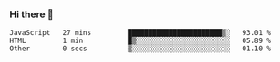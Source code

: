 ### Hi there 👋

<!--
**KLXLjun/KLXLjun** is a ✨ _special_ ✨ repository because its `README.md` (this file) appears on your GitHub profile.

Here are some ideas to get you started:

- 🔭 I’m currently working on ...
- 🌱 I’m currently learning ...
- 👯 I’m looking to collaborate on ...
- 🤔 I’m looking for help with ...
- 💬 Ask me about ...
- 📫 How to reach me: ...
- 😄 Pronouns: ...
- ⚡ Fun fact: ...
-->

<!--START_SECTION:waka-->
```text
JavaScript   27 mins         ███████████████████████▒░   93.01 % 
HTML         1 min           █▒░░░░░░░░░░░░░░░░░░░░░░░   05.89 % 
Other        0 secs          ▒░░░░░░░░░░░░░░░░░░░░░░░░   01.10 % 
```
<!--END_SECTION:waka-->

